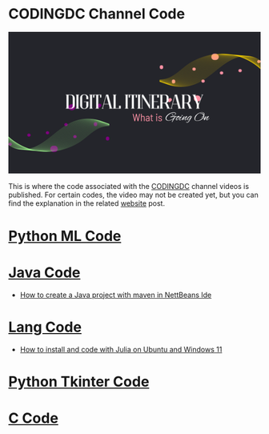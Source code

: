 # CODINGDC Channel Code
![](../images/YT2CA.png?raw=true)

This is where the code associated with the [CODINGDC](https://www.youtube.com/channel/UCyouN2On4khB5is1RcrR8Hw) channel videos is published. For certain codes, the video may not be created yet, but you can find the explanation in the related [website](https://www.aimosta.com) post.

# [Python ML Code](PYML/PYML.md)
# [Java Code](JAVAC/JAVAC.md)
- [How to create a Java project with maven in NettBeans Ide](JAVAC/JAVAINTRO.md) 
# [Lang Code](LANG/LANG.md)
- [How to install and code with Julia on Ubuntu and Windows 11](https://youtu.be/2XtzjlLwGuU)
# [Python Tkinter Code](PYTK/PYTK.md)
# [C Code](CCODE/CCODE.md)

